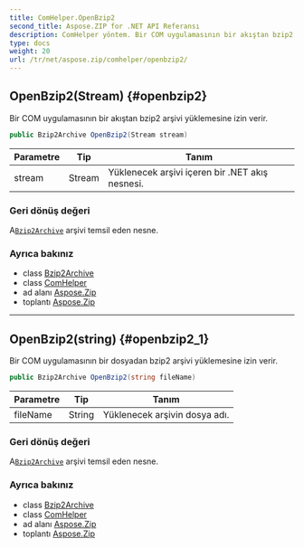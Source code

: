```yaml
---
title: ComHelper.OpenBzip2
second_title: Aspose.ZIP for .NET API Referansı
description: ComHelper yöntem. Bir COM uygulamasının bir akıştan bzip2 arşivi yüklemesine izin verir.
type: docs
weight: 20
url: /tr/net/aspose.zip/comhelper/openbzip2/
---
```

## OpenBzip2(Stream) {#openbzip2}

Bir COM uygulamasının bir akıştan bzip2 arşivi yüklemesine izin verir.

```csharp
public Bzip2Archive OpenBzip2(Stream stream)
```

| Parametre | Tip | Tanım |
| --- | --- | --- |
| stream | Stream | Yüklenecek arşivi içeren bir .NET akış nesnesi. |

### Geri dönüş değeri

A[`Bzip2Archive`](../../../aspose.zip.bzip2/bzip2archive/) arşivi temsil eden nesne.

### Ayrıca bakınız

* class [Bzip2Archive](../../../aspose.zip.bzip2/bzip2archive/)
* class [ComHelper](../)
* ad alanı [Aspose.Zip](../../comhelper/)
* toplantı [Aspose.Zip](../../../)

---

## OpenBzip2(string) {#openbzip2_1}

Bir COM uygulamasının bir dosyadan bzip2 arşivi yüklemesine izin verir.

```csharp
public Bzip2Archive OpenBzip2(string fileName)
```

| Parametre | Tip | Tanım |
| --- | --- | --- |
| fileName | String | Yüklenecek arşivin dosya adı. |

### Geri dönüş değeri

A[`Bzip2Archive`](../../../aspose.zip.bzip2/bzip2archive/) arşivi temsil eden nesne.

### Ayrıca bakınız

* class [Bzip2Archive](../../../aspose.zip.bzip2/bzip2archive/)
* class [ComHelper](../)
* ad alanı [Aspose.Zip](../../comhelper/)
* toplantı [Aspose.Zip](../../../)



